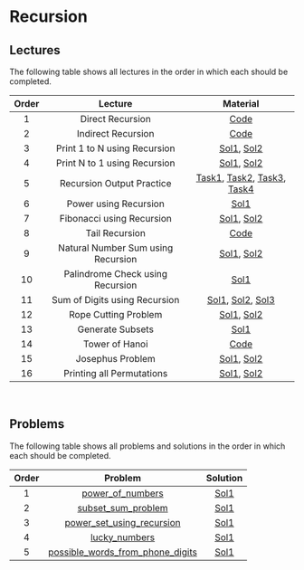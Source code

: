# Recursion

## Lectures

The following table shows all lectures in the order in which each should be completed.

| Order | Lecture | Material |
|:---:|:---:|:---:|
| 1 | Direct Recursion | [Code](lectures/direct_recursion.cpp) |
| 2 | Indirect Recursion | [Code](lectures/indirect_recursion.cpp) |
| 3 | Print 1 to N using Recursion | [Sol1](lectures/print_one_to_n-sol1.cpp), [Sol2](lectures/print_one_to_n-sol2.cpp) |
| 4 | Print N to 1 using Recursion | [Sol1](lectures/print_n_to_one-sol1.cpp), [Sol2](lectures/print_n_to_one-sol2.cpp)  |
| 5 | Recursion Output Practice | [Task1](lectures/output_practice-task1.cpp), [Task2](lectures/output_practice-task2.cpp), [Task3](lectures/output_practice-task3.cpp), [Task4](lectures/output_practice-task4.cpp) |
| 6 | Power using Recursion | [Sol1](lectures/power.cpp) |
| 7 | Fibonacci using Recursion | [Sol1](lectures/fibonacci-sol1.cpp), [Sol2](lectures/fibonacci-sol2.cpp) |
| 8 | Tail Recursion | [Code](lectures/tail_recursion.cpp) |
| 9 | Natural Number Sum using Recursion | [Sol1](lectures/sum_of_natural_numbers-sol1.cpp), [Sol2](lectures/sum_of_natural_numbers-sol2.cpp) |
| 10 | Palindrome Check using Recursion | [Sol1](lectures/palindrome_check.cpp) |
| 11 | Sum of Digits using Recursion | [Sol1](lectures/sum_of_digits-sol1.cpp), [Sol2](lectures/sum_of_digits-sol2.cpp), [Sol3](lectures/sum_of_digits-sol3.cpp) |
| 12 | Rope Cutting Problem | [Sol1](lectures/rope_cutting_problem-sol1.cpp), [Sol2](lectures/rope_cutting_problem-sol2.cpp) |
| 13 | Generate Subsets | [Sol1](lectures/generate_subsets.cpp) |
| 14 | Tower of Hanoi | [Code](lectures/tower_of_hanoi.cpp) |
| 15 | Josephus Problem | [Sol1](lectures/josephus_problem-sol1.cpp), [Sol2](lectures/josephus_problem-sol2.cpp) |
| 16 | Printing all Permutations | [Sol1](lectures/print_all_permutations-sol1.cpp), [Sol2](lectures/print_all_permutations-sol2.cpp) |
<br>

## Problems

The following table shows all problems and solutions in the order in which each should be completed.

| Order | Problem | Solution |
|:---:|:---:|:---:|
| 1 | [power_of_numbers]() | [Sol1]() |
| 2 | [subset_sum_problem]() | [Sol1]() |
| 3 | [power_set_using_recursion]() | [Sol1]() |
| 4 | [lucky_numbers]() | [Sol1]() |
| 5 | [possible_words_from_phone_digits]() | [Sol1](solutions/phone_digits.cpp) |